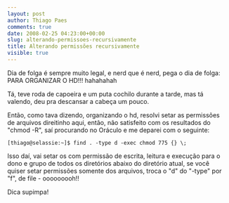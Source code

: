 ```yaml
---
layout: post
author: Thiago Paes
comments: true
date: 2008-02-25 04:23:00+00:00
slug: alterando-permissoes-recursivamente
title: Alterando permissões recursivamente
visible: true
---
```


Dia de folga é sempre muito legal, e nerd que é nerd, pega o dia de folga: PARA ORGANIZAR O HD!!! hahahahah

Tá, teve roda de capoeira e um puta cochilo durante a tarde, mas tá valendo, deu pra descansar a cabeça um pouco.

Então, como tava dizendo, organizando o hd, resolvi setar as permissões de arquivos direitinho aqui, então, não satisfeito com os resultados do "chmod -R", saí procurando no Oráculo e me deparei com o seguinte:

`[thiago@selassie:~]$ find . -type d -exec chmod 775 {} \;`

Isso daí, vai setar os com permissão de escrita, leitura e execução para o dono e grupo de todos os diretórios abaixo do diretório atual, se você quiser setar permissões somente dos arquivos, troca o "d" do "-type" por "f", de file - ooooooooh!!

Dica supimpa!
